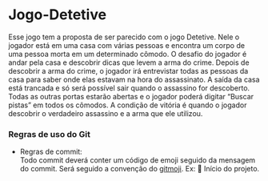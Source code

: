 # Jogo-Detetive
Esse jogo tem a proposta de ser parecido com o jogo Detetive. Nele o jogador está em
uma casa com várias pessoas e encontra um corpo de uma pessoa morta em um
determinado cômodo. O desafio do jogador é andar pela casa e descobrir dicas que levem a
arma do crime. Depois de descobrir a arma do crime, o jogador irá entrevistar todas as
pessoas da casa para saber onde elas estavam na hora do assassinato.
A saída da casa está trancada e só será possível sair quando o assassino for descoberto.
Todas as outras portas estarão abertas e o jogador poderá digitar “Buscar pistas” em todos
os cômodos.
A condição de vitória é quando o jogador descobrir o verdadeiro assassino e a arma que ele
utilizou.
### Regras de uso do Git
- Regras de commit:  
    Todo commit deverá conter um código de emoji seguido da mensagem do commit. Será seguido a convenção do [gitmoji](https://gitmoji.dev/). Ex: :tada: Início do projeto.
